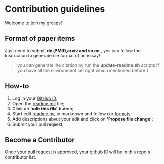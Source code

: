 # Contribution guidelines

Welcome to join my groups!

## Format of paper items

Just need to submit __doi,PMID,arxiv and so on__ , you can follow the instruction to generate the format of an essay!
> you can generate the citation by run the __update-readme.sh__ scripts if you have all the environment set right which mentioned before:)

## How-to

1. Log in your [GitHub ID](https://github.com/);
2. Open the [readme.md](https://github.com/CondaPereira/Essay_For_Molecular_Generation/blob/main/README.md) file;
3. Click on **'edit this file'** button;
4. Start edit [readme.md](https://github.com/CondaPereira/Essay_For_Molecular_Generation/blob/main/README.md) in markdown and follow our [formats](#format-of-paper-items);
5. Add descriptions about your edit and click on **'Propose file change'**;
6. Submit your pull request.

## Become a Contributor

Once your pull request is approved, your github ID will be in this repo's contributor list.
